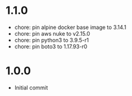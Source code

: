 1.1.0
=====

* chore: pin alpine docker base image to 3.14.1
* chore: pin aws nuke to v2.15.0
* chore: pin python3 to 3.9.5-r1
* chore: pin boto3 to 1.17.93-r0

1.0.0
=====

  * Initial commit
